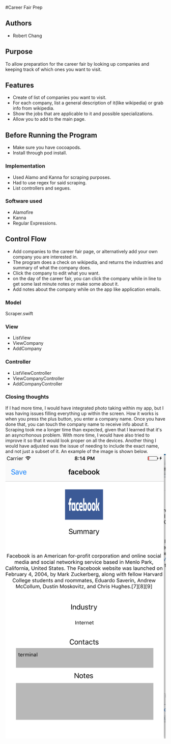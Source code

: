 #Career Fair Prep
## Authors
- Robert Chang

## Purpose
To allow preparation for the career fair by looking up companies and keeping track of which ones you want to visit.

## Features
- Create of list of companies you want to visit.
- For each company, list a general description of it(like wikipedia) or grab info from wikipedia.
- Show the jobs that are applicable to it and possible specializations.
- Allow you to add to the main page.

## Before Running the Program
- Make sure you have cocoapods.
- Install through pod install.

### Implementation
- Used Alamo and Kanna for scraping purposes.
- Had to use regex for said scraping. 
- List controllers and segues.

### Software used
- Alamofire
- Kanna
- Regular Expressions.

## Control Flow
- Add companies to the career fair page, or alternatively add your own company you are interested in.
- The program does a check on wikipedia, and returns the industries and summary of what the company does.
- Click the company to edit what you want.
- on the day of the career fair, you can click the company while in line to get some last minute notes or make some about it.
- Add notes about the company while on the app like application emails.


### Model 
Scraper.swift
    
### View
- ListView
- ViewCompany
- AddCompany
    
### Controller
- ListViewController
- ViewCompanyController
- AddCompanyController


### Closing thoughts
If I had more time, I would have integrated photo taking within my app, but I was having issues filling everything up within the screen. How it works is when you press the plus button, you enter a company name. Once you have done that, you can touch the company name to receive info about it. Scraping took me a longer time than expected, given that I learned that it's an asyncrhonous problem. With more time, I would have also tried to improve it so that it would look proper on all the devices. Another thing I would have adjusted was the issue of needing to include the exact name, and not just a subset of it. An example of the image is shown below.
![alt text](https://github.com/Cheraws/ios-decal-final-proj/blob/master/demonstration.png  "Logo Title Text 1")


